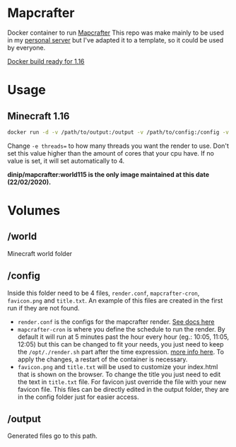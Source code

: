# Mapcrafter
Docker container to run [Mapcrafter](https://mapcrafter.org) 
This repo was make mainly to be used in my [personal server](https://map.confusion.pt/) but I've adapted it to a template, so it could be used by everyone.

[Docker build ready for 1.16](https://hub.docker.com/r/dinip/mapcrafter)

# Usage
## Minecraft 1.16
```bash
docker run -d -v /path/to/output:/output -v /path/to/config:/config -v /path/to/world:/world -e threads=4 --name mapcrafter dinip/mapcrafter:world116
```
Change `-e threads=` to how many threads you want the render to use. Don't set this value higher than the amount of cores that your cpu have. If no value is set, it will set automatically to 4. 

**dinip/mapcrafter:world115 is the only image maintained at this date (22/02/2020).**

# Volumes

## /world
Minecraft world folder

## /config
Inside this folder need to be 4 files, `render.conf`, `mapcrafter-cron`, `favicon.png` and `title.txt`. An example of this files are created in the first run if they are not found.
- `render.conf` is the configs for the mapcrafter render. [See docs here](https://docs.mapcrafter.org/builds/stable/configuration.html)
- `mapcrafter-cron` is where you define the schedule to run the render. By default it will run at 5 minutes past the hour every hour (eg.: 10:05, 11:05, 12:05) but this can be changed to fit your needs, you just need to keep the `/opt/./render.sh` part after the time expression. [more info here](https://crontab-generator.org/). To apply the changes, a restart of the container is necessary.
- `favicon.png` and `title.txt` will be used to customize your index.html that is shown on the browser. To change the title you just need to edit the text in `title.txt` file. For favicon just override the file with your new favicon file. This files can be directly edited in the output folder, they are in the config folder just for easier access.

## /output
Generated files go to this path.
